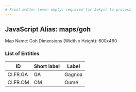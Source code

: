 ```yaml
---
# Front matter (even empty) required for Jekyll to process
---
```


## JavaScript Alias: maps/goh

Map Name: Goh
Dimensions (Width x Height): 600x460

### List of Entities

ID | Short label | Label
---|---|---|
CI.FR.GA|GA|Gagnoa
CI.FR.OM|OM|Oumé
